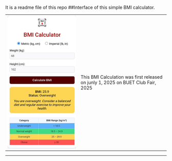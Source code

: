 It is a readme file of this repo
##Interface of this simple BMI calculator.

| | |
|---|---|
| ![BMI Calculator](https://github.com/md-muqtadir-fuad/BMI-Calculator/blob/e539b55ee3b40417ccb70aeae6a2c721b22012c3/bmi.jpg?raw=true) | This BMI Calculation was first released on junly 1, 2025 on BUET Club Fair, 2025 |

---



